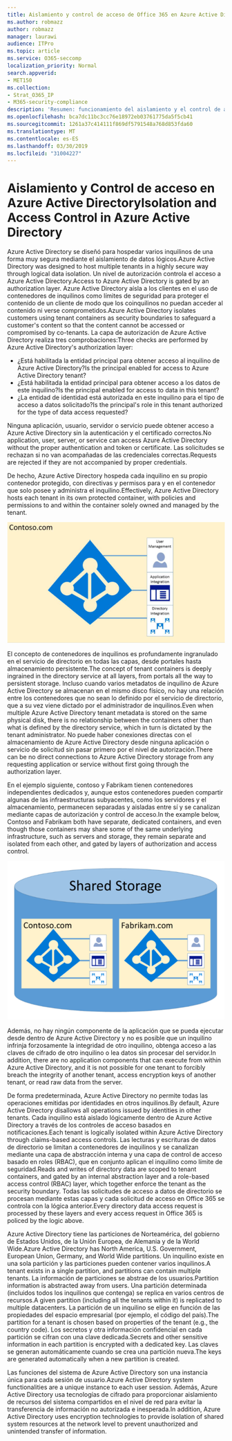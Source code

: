 ```yaml
---
title: Aislamiento y control de acceso de Office 365 en Azure Active Directory
ms.author: robmazz
author: robmazz
manager: laurawi
audience: ITPro
ms.topic: article
ms.service: O365-seccomp
localization_priority: Normal
search.appverid:
- MET150
ms.collection:
- Strat_O365_IP
- M365-security-compliance
description: 'Resumen: funcionamiento del aislamiento y el control de acceso dentro de Azure Active Directory.'
ms.openlocfilehash: bca7dc11bc3cc76e18972eb03761775da5f5cb41
ms.sourcegitcommit: 1261a37c414111f869df5791548a768d853fda60
ms.translationtype: MT
ms.contentlocale: es-ES
ms.lasthandoff: 03/30/2019
ms.locfileid: "31004227"
---
```

# <a name="isolation-and-access-control-in-azure-active-directory"></a><span data-ttu-id="8eb32-103">Aislamiento y Control de acceso en Azure Active Directory</span><span class="sxs-lookup"><span data-stu-id="8eb32-103">Isolation and Access Control in Azure Active Directory</span></span>

<span data-ttu-id="8eb32-104">Azure Active Directory se diseñó para hospedar varios inquilinos de una forma muy segura mediante el aislamiento de datos lógicos.</span><span class="sxs-lookup"><span data-stu-id="8eb32-104">Azure Active Directory was designed to host multiple tenants in a highly secure way through logical data isolation.</span></span> <span data-ttu-id="8eb32-105">Un nivel de autorización controla el acceso a Azure Active Directory.</span><span class="sxs-lookup"><span data-stu-id="8eb32-105">Access to Azure Active Directory is gated by an authorization layer.</span></span> <span data-ttu-id="8eb32-106">Azure Active Directory aísla a los clientes en el uso de contenedores de inquilinos como límites de seguridad para proteger el contenido de un cliente de modo que los coinquilinos no puedan acceder al contenido ni verse comprometidos.</span><span class="sxs-lookup"><span data-stu-id="8eb32-106">Azure Active Directory isolates customers using tenant containers as security boundaries to safeguard a customer's content so that the content cannot be accessed or compromised by co-tenants.</span></span> <span data-ttu-id="8eb32-107">La capa de autorización de Azure Active Directory realiza tres comprobaciones:</span><span class="sxs-lookup"><span data-stu-id="8eb32-107">Three checks are performed by Azure Active Directory's authorization layer:</span></span>
- <span data-ttu-id="8eb32-108">¿Está habilitada la entidad principal para obtener acceso al inquilino de Azure Active Directory?</span><span class="sxs-lookup"><span data-stu-id="8eb32-108">Is the principal enabled for access to Azure Active Directory tenant?</span></span>
- <span data-ttu-id="8eb32-109">¿Está habilitada la entidad principal para obtener acceso a los datos de este inquilino?</span><span class="sxs-lookup"><span data-stu-id="8eb32-109">Is the principal enabled for access to data in this tenant?</span></span>
- <span data-ttu-id="8eb32-110">¿La entidad de identidad está autorizada en este inquilino para el tipo de acceso a datos solicitado?</span><span class="sxs-lookup"><span data-stu-id="8eb32-110">Is the principal's role in this tenant authorized for the type of data access requested?</span></span>

<span data-ttu-id="8eb32-111">Ninguna aplicación, usuario, servidor o servicio puede obtener acceso a Azure Active Directory sin la autenticación y el certificado correctos.</span><span class="sxs-lookup"><span data-stu-id="8eb32-111">No application, user, server, or service can access Azure Active Directory without the proper authentication and token or certificate.</span></span> <span data-ttu-id="8eb32-112">Las solicitudes se rechazan si no van acompañadas de las credenciales correctas.</span><span class="sxs-lookup"><span data-stu-id="8eb32-112">Requests are rejected if they are not accompanied by proper credentials.</span></span>

<span data-ttu-id="8eb32-113">De hecho, Azure Active Directory hospeda cada inquilino en su propio contenedor protegido, con directivas y permisos para y en el contenedor que solo posee y administra el inquilino.</span><span class="sxs-lookup"><span data-stu-id="8eb32-113">Effectively, Azure Active Directory hosts each tenant in its own protected container, with policies and permissions to and within the container solely owned and managed by the tenant.</span></span>
 
![Azure Container](media/office-365-isolation-azure-container.png)

<span data-ttu-id="8eb32-115">El concepto de contenedores de inquilinos es profundamente ingranulado en el servicio de directorio en todas las capas, desde portales hasta almacenamiento persistente.</span><span class="sxs-lookup"><span data-stu-id="8eb32-115">The concept of tenant containers is deeply ingrained in the directory service at all layers, from portals all the way to persistent storage.</span></span> <span data-ttu-id="8eb32-116">Incluso cuando varios metadatos de inquilino de Azure Active Directory se almacenan en el mismo disco físico, no hay una relación entre los contenedores que no sean lo definido por el servicio de directorio, que a su vez viene dictado por el administrador de inquilinos.</span><span class="sxs-lookup"><span data-stu-id="8eb32-116">Even when multiple Azure Active Directory tenant metadata is stored on the same physical disk, there is no relationship between the containers other than what is defined by the directory service, which in turn is dictated by the tenant administrator.</span></span> <span data-ttu-id="8eb32-117">No puede haber conexiones directas con el almacenamiento de Azure Active Directory desde ninguna aplicación o servicio de solicitud sin pasar primero por el nivel de autorización.</span><span class="sxs-lookup"><span data-stu-id="8eb32-117">There can be no direct connections to Azure Active Directory storage from any requesting application or service without first going through the authorization layer.</span></span>

<span data-ttu-id="8eb32-118">En el ejemplo siguiente, contoso y Fabrikam tienen contenedores independientes dedicados y, aunque estos contenedores pueden compartir algunas de las infraestructuras subyacentes, como los servidores y el almacenamiento, permanecen separadas y aisladas entre sí y se canalizan mediante capas de autorización y control de acceso.</span><span class="sxs-lookup"><span data-stu-id="8eb32-118">In the example below, Contoso and Fabrikam both have separate, dedicated containers, and even though those containers may share some of the same underlying infrastructure, such as servers and storage, they remain separate and isolated from each other, and gated by layers of authorization and access control.</span></span>
 
![Contenedores dedicados de Azure](media/office-365-isolation-azure-dedicated-containers.png)

<span data-ttu-id="8eb32-120">Además, no hay ningún componente de la aplicación que se pueda ejecutar desde dentro de Azure Active Directory y no es posible que un inquilino infrinja forzosamente la integridad de otro inquilino, obtenga acceso a las claves de cifrado de otro inquilino o lea datos sin procesar del servidor.</span><span class="sxs-lookup"><span data-stu-id="8eb32-120">In addition, there are no application components that can execute from within Azure Active Directory, and it is not possible for one tenant to forcibly breach the integrity of another tenant, access encryption keys of another tenant, or read raw data from the server.</span></span>

<span data-ttu-id="8eb32-121">De forma predeterminada, Azure Active Directory no permite todas las operaciones emitidas por identidades en otros inquilinos.</span><span class="sxs-lookup"><span data-stu-id="8eb32-121">By default, Azure Active Directory disallows all operations issued by identities in other tenants.</span></span> <span data-ttu-id="8eb32-122">Cada inquilino está aislado lógicamente dentro de Azure Active Directory a través de los controles de acceso basados en notificaciones.</span><span class="sxs-lookup"><span data-stu-id="8eb32-122">Each tenant is logically isolated within Azure Active Directory through claims-based access controls.</span></span> <span data-ttu-id="8eb32-123">Las lecturas y escrituras de datos de directorio se limitan a contenedores de inquilinos y se canalizan mediante una capa de abstracción interna y una capa de control de acceso basado en roles (RBAC), que en conjunto aplican el inquilino como límite de seguridad.</span><span class="sxs-lookup"><span data-stu-id="8eb32-123">Reads and writes of directory data are scoped to tenant containers, and gated by an internal abstraction layer and a role-based access control (RBAC) layer, which together enforce the tenant as the security boundary.</span></span> <span data-ttu-id="8eb32-124">Todas las solicitudes de acceso a datos de directorio se procesan mediante estas capas y cada solicitud de acceso en Office 365 se controla con la lógica anterior.</span><span class="sxs-lookup"><span data-stu-id="8eb32-124">Every directory data access request is processed by these layers and every access request in Office 365 is policed by the logic above.</span></span>

<span data-ttu-id="8eb32-125">Azure Active Directory tiene las particiones de Norteamérica, del gobierno de Estados Unidos, de la Unión Europea, de Alemania y de la World Wide.</span><span class="sxs-lookup"><span data-stu-id="8eb32-125">Azure Active Directory has North America, U.S. Government, European Union, Germany, and World Wide partitions.</span></span> <span data-ttu-id="8eb32-126">Un inquilino existe en una sola partición y las particiones pueden contener varios inquilinos.</span><span class="sxs-lookup"><span data-stu-id="8eb32-126">A tenant exists in a single partition, and partitions can contain multiple tenants.</span></span> <span data-ttu-id="8eb32-127">La información de particiones se abstrae de los usuarios.</span><span class="sxs-lookup"><span data-stu-id="8eb32-127">Partition information is abstracted away from users.</span></span> <span data-ttu-id="8eb32-128">Una partición determinada (incluidos todos los inquilinos que contenga) se replica en varios centros de recursos.</span><span class="sxs-lookup"><span data-stu-id="8eb32-128">A given partition (including all the tenants within it) is replicated to multiple datacenters.</span></span> <span data-ttu-id="8eb32-129">La partición de un inquilino se elige en función de las propiedades del espacio empresarial (por ejemplo, el código del país).</span><span class="sxs-lookup"><span data-stu-id="8eb32-129">The partition for a tenant is chosen based on properties of the tenant (e.g., the country code).</span></span> <span data-ttu-id="8eb32-130">Los secretos y otra información confidencial en cada partición se cifran con una clave dedicada.</span><span class="sxs-lookup"><span data-stu-id="8eb32-130">Secrets and other sensitive information in each partition is encrypted with a dedicated key.</span></span> <span data-ttu-id="8eb32-131">Las claves se generan automáticamente cuando se crea una partición nueva.</span><span class="sxs-lookup"><span data-stu-id="8eb32-131">The keys are generated automatically when a new partition is created.</span></span>

<span data-ttu-id="8eb32-132">Las funciones del sistema de Azure Active Directory son una instancia única para cada sesión de usuario.</span><span class="sxs-lookup"><span data-stu-id="8eb32-132">Azure Active Directory system functionalities are a unique instance to each user session.</span></span> <span data-ttu-id="8eb32-133">Además, Azure Active Directory usa tecnologías de cifrado para proporcionar aislamiento de recursos del sistema compartidos en el nivel de red para evitar la transferencia de información no autorizada e inesperada.</span><span class="sxs-lookup"><span data-stu-id="8eb32-133">In addition, Azure Active Directory uses encryption technologies to provide isolation of shared system resources at the network level to prevent unauthorized and unintended transfer of information.</span></span>
